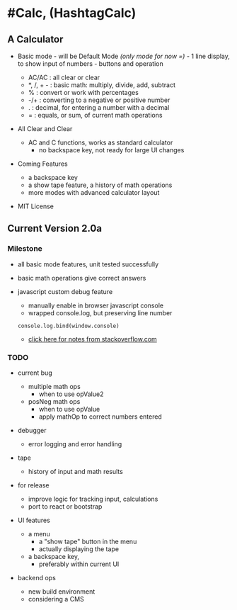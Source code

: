 # #Calc, (HashtagCalc)

## A Calculator

  -  Basic mode
    - will be Default Mode *(only mode for now =)*
    - 1 line display, to show input of numbers
    - buttons and operation
      - AC/AC      : all clear or clear
      - *, /, + - : basic math: multiply, divide, add, subtract
      - %         : convert or work with percentages
      - -/+       : converting to a negative or positive number
      - .         : decimal, for entering a number with a decimal
      - =         : equals, or sum, of current math operations

  - All Clear and Clear 
    - AC and C functions, works as standard calculator    
      - no backspace key, not ready for large UI changes

  - Coming Features
    - a backspace key
    - a show tape feature, a history of math operations
    - more modes with advanced calculator layout

  - MIT License

## Current Version 2.0a

### Milestone

  - all basic mode features, unit tested successfully
  - basic math operations give correct answers

  - javascript custom debug feature
    - manually enable in browser javascript console
    - wrapped console.log, but preserving line number
    ```
    console.log.bind(window.console)  
    ```
    - [click here for notes from stackoverflow.com](https://stackoverflow.com/questions/13815640/a-proper-wrapper-for-console-log-with-correct-line-number)

### TODO

  - current bug
    - multiple math ops
      - when to use opValue2
    - posNeg math ops
      - when to use opValue
      - apply mathOp to correct numbers entered

  - debugger
    - error logging and error handling
  - tape
    - history of input and math results

  - for release
    - improve logic for tracking input, calculations
    - port to react or bootstrap

  - UI features
    - a menu
      - a "show tape" button in the menu
      - actually displaying the tape
    - a backspace key,
      - preferably within current UI

  - backend ops
    - new build environment
    - considering a CMS
